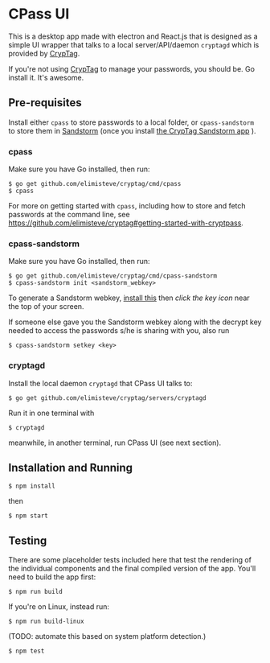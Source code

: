 # CPass UI

This is a desktop app made with electron and React.js that is designed
as a simple UI wrapper that talks to a local server/API/daemon
`cryptagd` which is provided by
[CrypTag](https://github.com/elimisteve/cryptag).

If you're not using [CrypTag](https://github.com/elimisteve/cryptag) to manage your passwords, you
should be. Go install it. It's awesome.

## Pre-requisites

Install either `cpass` to store passwords to a local folder, or
`cpass-sandstorm` to store them in [Sandstorm](https://sandstorm.io/)
(once you install
[the CrypTag Sandstorm app](https://apps.sandstorm.io/app/mkq3a9jyu6tqvzf7ayqwg620q95p438ajs02j0yx50w2aav4zra0)
).

### cpass

Make sure you have Go installed, then run:

    $ go get github.com/elimisteve/cryptag/cmd/cpass
    $ cpass

For more on getting started with `cpass`, including how to store and
fetch passwords at the command line, see
<https://github.com/elimisteve/cryptag#getting-started-with-cryptpass>.

### cpass-sandstorm

Make sure you have Go installed, then run:

    $ go get github.com/elimisteve/cryptag/cmd/cpass-sandstorm
    $ cpass-sandstorm init <sandstorm_webkey>

To generate a Sandstorm webkey, [install this](https://apps.sandstorm.io/app/mkq3a9jyu6tqvzf7ayqwg620q95p438ajs02j0yx50w2aav4zra0)
then _click the key icon_ near the top of your screen.

If someone else gave you the Sandstorm webkey along with the decrypt
key needed to access the passwords s/he is sharing with you, also run

    $ cpass-sandstorm setkey <key>

### cryptagd

Install the local daemon `cryptagd` that CPass UI talks to:

    $ go get github.com/elimisteve/cryptag/servers/cryptagd

Run it in one terminal with

    $ cryptagd

meanwhile, in another terminal, run CPass UI (see next section).

## Installation and Running

``` $ npm install ```

then

``` $ npm start ```

## Testing

There are some placeholder tests included here that test the rendering of the individual components
and the final compiled version of the app. You'll need to build the app first:

``` $ npm run build ```

If you're on Linux, instead run:

``` $ npm run build-linux ```

(TODO: automate this based on system platform detection.)

``` $ npm test ```
